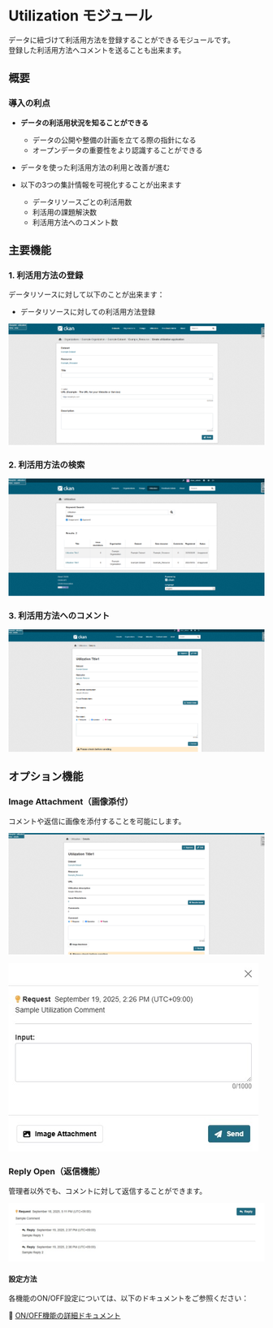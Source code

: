 # Utilization モジュール

データに紐づけて利活用方法を登録することができるモジュールです。  
登録した利活用方法へコメントを送ることも出来ます。
## 概要

### 導入の利点

* **データの利活用状況を知ることができる**
  * データの公開や整備の計画を立てる際の指針になる
  * オープンデータの重要性をより認識することができる


* データを使った利活用方法の利用と改善が進む
  
* 以下の3つの集計情報を可視化することが出来ます
  * データリソースごとの利活用数
  * 利活用の課題解決数
  * 利活用方法へのコメント数

## 主要機能
  ### 1. 利活用方法の登録
  データリソースに対して以下のことが出来ます：
 * データリソースに対しての利活用方法登録
   
 ![utilization モジュール　登録画面　イメージ図](../assets/utilization_image_10.jpeg)



  ### 2. 利活用方法の検索
  

 ![utilization モジュール　検索画面　イメージ図](../assets/utilization_image_20.jpeg)  
  
  ### 3. 利活用方法へのコメント
  
 ![リソース詳細画面　イメージ図](../assets/utilization_image_30.jpeg)


 ## オプション機能

 ### Image Attachment（画像添付）

コメントや返信に画像を添付することを可能にします。


![utilization モジュール　利活用方法詳細画面　イメージ図](../assets/utilization_image_40.jpeg)  

![utilization モジュール　利活用方法詳細画面　イメージ図](../assets/utilization_image_50.jpg) 

### Reply Open（返信機能）

管理者以外でも、コメントに対して返信することができます。

![画像添付](../assets/resource_comment_90.jpg)




#### 設定方法

各機能のON/OFF設定については、以下のドキュメントをご参照ください：

📖 [ON/OFF機能の詳細ドキュメント](./switch_function.md)
